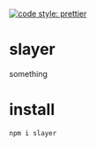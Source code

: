 [![code style: prettier](https://img.shields.io/badge/code_style-prettier-ff69b4.svg?style=flat-square)](https://github.com/prettier/prettier)

# slayer

something

# install

`npm i slayer`
 